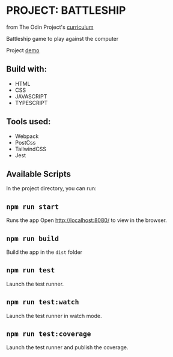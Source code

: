 # PROJECT: BATTLESHIP

from The Odin Project's [curriculum](https://www.theodinproject.com/paths/full-stack-javascript/courses/javascript/lessons/battleship)

Battleship game to play against the computer

Project [demo](https://devkovmtl.github.io/battleship/)

## Build with:

- HTML
- CSS
- JAVASCRIPT
- TYPESCRIPT

## Tools used:

- Webpack
- PostCss
- TailwindCSS
- Jest

## Available Scripts

In the project directory, you can run:

## `npm run start`

Runs the app Open [http://localhost:8080/](http://localhost:8080/) to view in the browser.

## `npm run build`

Build the app in the `dist` folder

## `npm run test`

Launch the test runner.

## `npm run test:watch`

Launch the test runner in watch mode.

## `npm run test:coverage`

Launch the test runner and publish the coverage.
